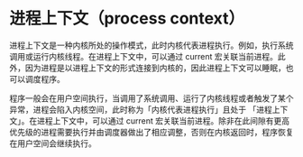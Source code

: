 # 进程上下文（process context）

进程上下文是一种内核所处的操作模式，此时内核代表进程执行。例如，执行系统调用或运行内核线程。在进程上下文中，可以通过 current 宏关联当前进程。此外，因为进程是以进程上下文的形式连接到内核的，因此进程上下文可以睡眠，也可以调度程序。

程序一般会在用户空间执行，当调用了系统调用、运行了内核线程或者触发了某个异常，进程会陷入内核空间，此时称为「内核代表进程执行」且处于 「进程上下文」。在进程上下文中，可以通过 current 宏关联当前进程。除非在此间隙有更高优先级的进程需要执行并由调度器做出了相应调整，否则在内核返回时，程序恢复在用户空间会继续执行。
